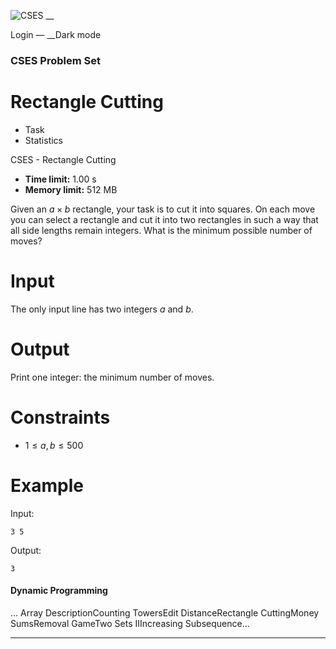 ![CSES](/logo.png?1) __

Login — __Dark mode

### CSES Problem Set

# Rectangle Cutting

  * Task
  * Statistics

CSES - Rectangle Cutting

  * **Time limit:** 1.00 s
  * **Memory limit:** 512 MB

Given an $a \times b$ rectangle, your task is to cut it into squares. On each
move you can select a rectangle and cut it into two rectangles in such a way
that all side lengths remain integers. What is the minimum possible number of
moves?

# Input

The only input line has two integers $a$ and $b$.

# Output

Print one integer: the minimum number of moves.

# Constraints

  * $1 \le a,b \le 500$

# Example

Input:

``` 3 5 ```

Output:

``` 3 ```

#### Dynamic Programming

... Array DescriptionCounting TowersEdit DistanceRectangle CuttingMoney
SumsRemoval GameTwo Sets IIIncreasing Subsequence...

* * *

